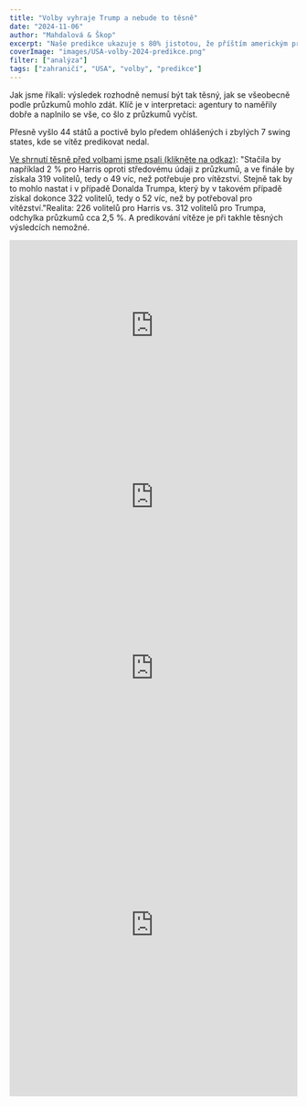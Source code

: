 ```yaml
---
title: "Volby vyhraje Trump a nebude to těsně"
date: "2024-11-06"
author: "Mahdalová & Škop"
excerpt: "Naše predikce ukazuje s 80% jistotou, že příštím americkým prezidentem se stane Donald Trump."
coverImage: "images/USA-volby-2024-predikce.png"
filter: ["analýza"]
tags: ["zahraničí", "USA", "volby", "predikce"]
---
```

Jak jsme říkali: výsledek rozhodně nemusí být tak těsný, jak se všeobecně podle průzkumů mohlo zdát. Klíč je v interpretaci: agentury to naměřily dobře a naplnilo se vše, co šlo z průzkumů vyčíst. 

Přesně vyšlo 44 států a poctivě bylo předem ohlášených i zbylých 7 swing states, kde se vítěz predikovat nedal.

[Ve shrnutí těsně před volbami jsme psali (klikněte na odkaz)](/clanek/volby-usa-2024-11-05-predikce-ktera-se-vam-nebude-libit): "Stačila by například 2 % pro Harris oproti středovému údaji z průzkumů, a ve finále by získala 319 volitelů, tedy o 49 víc, než potřebuje pro vítězství. Stejně tak by to mohlo nastat i v případě Donalda Trumpa, který by v takovém případě získal dokonce 322 volitelů, tedy o 52 víc, než by potřeboval pro vítězství."Realita: 226 volitelů pro Harris vs. 312 volitelů pro Trumpa, odchylka průzkumů cca 2,5 %. A predikování vítěze je při takhle těsných výsledcích nemožné.

<iframe src='https://flo.uri.sh/visualisation/20150244/embed' title='Interactive or visual content' className='flourish-embed-iframe' frameBorder='0' scrolling='no' width='100%' height='300px' sandbox='allow-same-origin allow-forms allow-scripts allow-downloads allow-popups allow-popups-to-escape-sandbox allow-top-navigation-by-user-activation'></iframe>

<iframe src='https://flo.uri.sh/visualisation/20156444/embed' title='Interactive or visual content' className='flourish-embed-iframe' frameBorder='0' scrolling='no' width='100%' height='300px' sandbox='allow-same-origin allow-forms allow-scripts allow-downloads allow-popups allow-popups-to-escape-sandbox allow-top-navigation-by-user-activation'></iframe>

<iframe src='https://flo.uri.sh/visualisation/20165437/embed' title='Interactive or visual content' className='flourish-embed-iframe' frameBorder='0' scrolling='no' width='100%' height='300px' sandbox='allow-same-origin allow-forms allow-scripts allow-downloads allow-popups allow-popups-to-escape-sandbox allow-top-navigation-by-user-activation'></iframe>

<iframe src='https://flo.uri.sh/visualisation/20156677/embed' title='Interactive or visual content' className='flourish-embed-iframe' frameBorder='0' scrolling='no' width='100%' height='600px' sandbox='allow-same-origin allow-forms allow-scripts allow-downloads allow-popups allow-popups-to-escape-sandbox allow-top-navigation-by-user-activation'></iframe>
